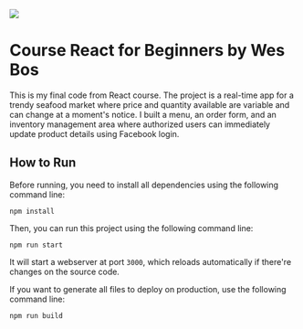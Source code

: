 ![](https://courses.wesbos.com/images/facebook-share.png)

# Course React for Beginners by Wes Bos

This is my final code from React course.
The project is a real-time app for a
trendy seafood market where price and quantity available
are variable and can change at a moment's notice. I built
a menu, an order form, and an inventory management
area where authorized users can immediately update
product details using Facebook login.

## How to Run

Before running, you need to install all dependencies using the
following command line:

```
npm install
```

Then, you can run this project using the following command line:

```
npm run start
```

It will start a webserver at port `3000`, which reloads automatically
if there're changes on the source code.

If you want to generate all files to deploy on production, use the
following command line:

```
npm run build
```
